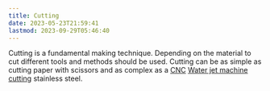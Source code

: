 ```yaml
---
title: Cutting
date: 2023-05-23T21:59:41
lastmod: 2023-09-29T05:46:40
---
```


Cutting is a fundamental making technique. Depending on the material to cut different tools and methods should be used. Cutting can be as simple as cutting paper with scissors and as complex as a [CNC](../digital-fabrication/cnc/cnc-basics.md) [Water jet machine cutting](../digital-fabrication/water-jet-cutting.md) stainless steel.
